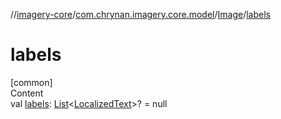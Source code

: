 //[imagery-core](../../../index.md)/[com.chrynan.imagery.core.model](../index.md)/[Image](index.md)/[labels](labels.md)



# labels  
[common]  
Content  
val [labels](labels.md): [List](https://kotlinlang.org/api/latest/jvm/stdlib/kotlin.collections/-list/index.html)<[LocalizedText](../-localized-text/index.md)>? = null  



